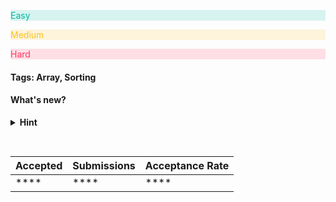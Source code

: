 <p style="color:rgb(0 184 163);background-color:rgb(0 184 163/.15)">
    Easy
</p>

<p style="color:#FFC01E;background-color:rgb(255 192 30/.15)">
    Medium
</p>

<p style="color:rgb(255 55 95);background-color:rgb(255 55 95/.15)">
    Hard
</p>

#### Tags: Array, Sorting

#### What's new?

<details>
    <summary><b>Hint</b></summary>
        hint here
</details>

<pre>

</pre>

| Accepted | Submissions | Acceptance Rate |
|----------|-------------|-----------------|
| ****     | ****        | ****            |